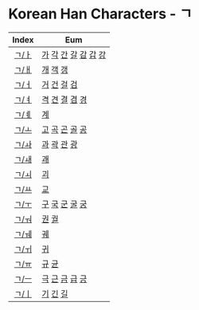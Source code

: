 
# Korean Han Characters - ㄱ

|         Index          | Eum                                                                                                             |
| :--------------------: | --------------------------------------------------------------------------------------------------------------- |
| [ㄱ/ㅏ](<./ㅏ/README.md>) | [가](<./ㅏ/가.md>) [각](<./ㅏ/각.md>) [간](<./ㅏ/간.md>) [갈](<./ㅏ/갈.md>) [감](<./ㅏ/감.md>) [갑](<./ㅏ/갑.md>) [강](<./ㅏ/강.md>) |
| [ㄱ/ㅐ](<./ㅐ/README.md>) | [개](<./ㅐ/개.md>) [객](<./ㅐ/객.md>) [갱](<./ㅐ/갱.md>)                                                                 |
| [ㄱ/ㅓ](<./ㅓ/README.md>) | [거](<./ㅓ/거.md>) [건](<./ㅓ/건.md>) [걸](<./ㅓ/걸.md>) [검](<./ㅓ/검.md>)                                                 |
| [ㄱ/ㅕ](<./ㅕ/README.md>) | [격](<./ㅕ/격.md>) [견](<./ㅕ/견.md>) [결](<./ㅕ/결.md>) [겸](<./ㅕ/겸.md>) [경](<./ㅕ/경.md>)                                 |
| [ㄱ/ㅖ](<./ㅖ/README.md>) | [계](<./ㅖ/계.md>)                                                                                                 |
| [ㄱ/ㅗ](<./ㅗ/README.md>) | [고](<./ㅗ/고.md>) [곡](<./ㅗ/곡.md>) [곤](<./ㅗ/곤.md>) [골](<./ㅗ/골.md>) [공](<./ㅗ/공.md>)                                 |
| [ㄱ/ㅘ](<./ㅘ/README.md>) | [과](<./ㅘ/과.md>) [곽](<./ㅘ/곽.md>) [관](<./ㅘ/관.md>) [광](<./ㅘ/광.md>)                                                 |
| [ㄱ/ㅙ](<./ㅙ/README.md>) | [괘](<./ㅙ/괘.md>)                                                                                                 |
| [ㄱ/ㅚ](<./ㅚ/README.md>) | [괴](<./ㅚ/괴.md>)                                                                                                 |
| [ㄱ/ㅛ](<./ㅛ/README.md>) | [교](<./ㅛ/교.md>)                                                                                                 |
| [ㄱ/ㅜ](<./ㅜ/README.md>) | [구](<./ㅜ/구.md>) [국](<./ㅜ/국.md>) [군](<./ㅜ/군.md>) [굴](<./ㅜ/굴.md>) [궁](<./ㅜ/궁.md>)                                 |
| [ㄱ/ㅝ](<./ㅝ/README.md>) | [권](<./ㅝ/권.md>) [궐](<./ㅝ/궐.md>)                                                                                 |
| [ㄱ/ㅞ](<./ㅞ/README.md>) | [궤](<./ㅞ/궤.md>)                                                                                                 |
| [ㄱ/ㅟ](<./ㅟ/README.md>) | [귀](<./ㅟ/귀.md>)                                                                                                 |
| [ㄱ/ㅠ](<./ㅠ/README.md>) | [규](<./ㅠ/규.md>) [균](<./ㅠ/균.md>)                                                                                 |
| [ㄱ/ㅡ](<./ㅡ/README.md>) | [극](<./ㅡ/극.md>) [근](<./ㅡ/근.md>) [금](<./ㅡ/금.md>) [급](<./ㅡ/급.md>) [긍](<./ㅡ/긍.md>)                                 |
| [ㄱ/ㅣ](<./ㅣ/README.md>) | [기](<./ㅣ/기.md>) [긴](<./ㅣ/긴.md>) [길](<./ㅣ/길.md>)                                                                 |
